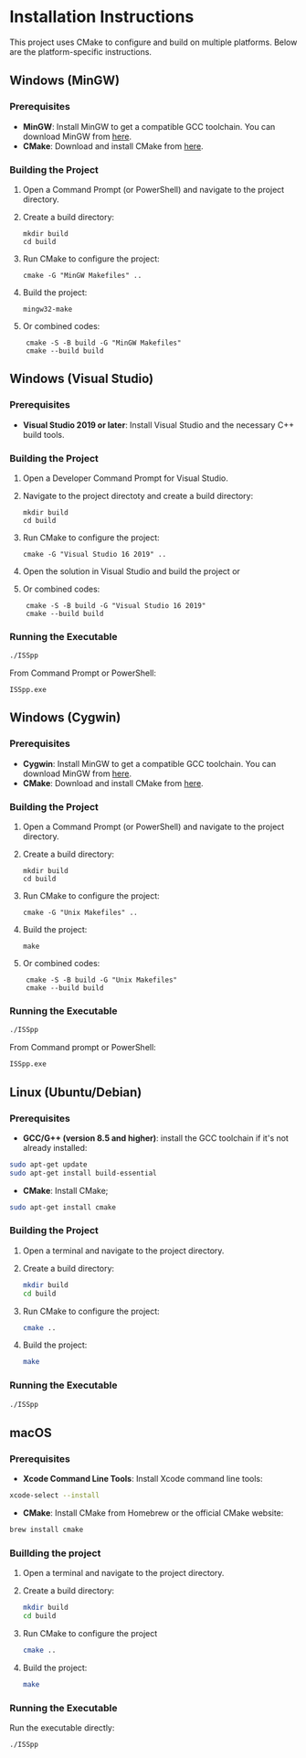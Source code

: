 # Installation Instructions

This project uses CMake to configure and build on multiple platforms. Below are the platform-specific instructions.

## Windows (MinGW) 

### Prerequisites

- **MinGW**: Install MinGW to get a compatible GCC toolchain. You can download MinGW from [here](https://sourceforge.net/projects/mingw/).
- **CMake**: Download and install CMake from [here](https://cmake.org/download/).

### Building the Project

1. Open a Command Prompt (or PowerShell) and navigate to the project directory.
2. Create a build directory:
   
   ```bash/batch
   mkdir build
   cd build
   ```
3. Run CMake to configure the project:
    

    ```bash/batch
    cmake -G "MinGW Makefiles" ..
    ```

4. Build the project:
   
    ```bash/batch
    mingw32-make
    ```
5. Or combined codes: 

```bash/batch
    cmake -S -B build -G "MinGW Makefiles"
    cmake --build build
```
## Windows (Visual Studio)

### Prerequisites

- **Visual Studio 2019 or later**: Install Visual Studio and the necessary C++ build tools.

### Building the Project

1. Open a Developer Command Prompt for Visual Studio.
2. Navigate to the project directoty and create a build directory:

   ```bash/batch
   mkdir build
   cd build
   ```
3. Run CMake to configure the project:

    ```bash/batch
    cmake -G "Visual Studio 16 2019" ..
    ```
4. Open the solution in Visual Studio and build the project or 

5. Or combined codes: 

```bash/batch
    cmake -S -B build -G "Visual Studio 16 2019"
    cmake --build build
```

### Running the Executable

```bash 
./ISSpp
```
From Command Prompt or PowerShell:

```batch
ISSpp.exe
```

## Windows (Cygwin)

### Prerequisites

- **Cygwin**: Install MinGW to get a compatible GCC toolchain. You can download MinGW from [here](https://sourceforge.net/projects/mingw/).
- **CMake**: Download and install CMake from [here](https://cmake.org/download/).

### Building the Project

1. Open a Command Prompt (or PowerShell) and navigate to the project directory.
2. Create a build directory:
   
   ```bash/batch
   mkdir build
   cd build
   ```
3. Run CMake to configure the project:
    
    ```bash/batch
    cmake -G "Unix Makefiles" ..
    ```
4. Build the project:
    
    ```bash/batch
    make
    ```
5. Or combined codes: 

```bash/batch
    cmake -S -B build -G "Unix Makefiles"
    cmake --build build
```

### Running the Executable

```bash 
./ISSpp
```
From Command prompt or PowerShell:

```batch
ISSpp.exe
```

## Linux (Ubuntu/Debian)

### Prerequisites
- **GCC/G++ (version 8.5 and higher)**: install the GCC toolchain if it's not already installed:

```bash
sudo apt-get update
sudo apt-get install build-essential
```
- **CMake**: Install CMake;

```bash
sudo apt-get install cmake
```
### Building the Project

1. Open a terminal and navigate to the project directory.
2. Create a build directory:

    ```bash
    mkdir build 
    cd build
    ```
3. Run CMake to configure the project:
    
    ```bash
    cmake ..
    ```
4. Build the project:
    
    ```bash
    make
    ```
### Running the Executable

```bash 
./ISSpp
```
## macOS

### Prerequisites

- **Xcode Command Line Tools**: Install Xcode command line tools:

```bash 
xcode-select --install
```
- **CMake**: Install CMake from Homebrew or the official CMake website:

```bash
brew install cmake
```
### Buillding the project

1. Open a terminal and navigate to the project directory.
2. Create a build directory:

    ```bash 
    mkdir build
    cd build
    ```
3. Run CMake to configure the project
    
    ```bash
    cmake ..
    ```
4. Build the project:

    ```bash 
    make
    ```
### Running the Executable
Run the executable directly:

```bash
./ISSpp
```


